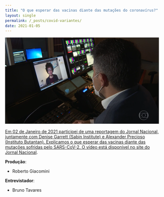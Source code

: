```yaml
---
title: "O que esperar das vacinas diante das mutações do coronavírus?"
layout: single
permalink: /_posts/covid-variantes/
date: 2021-01-05
---
```


<a href="https://andersonbrito.github.io/_posts/covid-variantes/"><img src="/assets/images/cover-jn.png" width="700">

Em 02 de Janeiro de 2021 participei de uma reportagem do Jornal Nacional, juntamente com Denise Garrett (Sabin Institute) e Alexander Precioso (Instituto Butantan). Explicamos o que esperar das vacinas diante das mutações sofridas pelo SARS-CoV-2. O vídeo está disponível no site do [Jornal Nacional](https://g1.globo.com/jornal-nacional/noticia/2021/01/05/cientistas-acreditam-que-serao-capazes-de-modificar-vacinas-as-mutacoes-do-coronavirus.ghtml).

**Produção**:
- Roberto Giacomini

**Entrevistador**:
- Bruno Tavares
